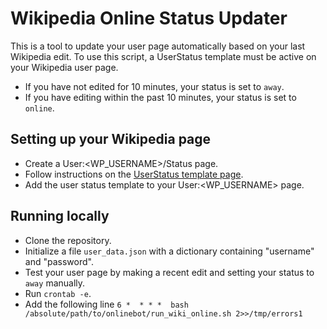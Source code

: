 # Wikipedia Online Status Updater
This is a tool to update your user page automatically based on your last Wikipedia edit. To use this script, a UserStatus template must be active on your Wikipedia user page. 
* If you have not edited for 10 minutes, your status is set to `away`.
* If you have editing within the past 10 minutes, your status is set to `online`.

## Setting up your Wikipedia page
* Create a User:<WP_USERNAME>/Status page.
* Follow instructions on the [UserStatus template page](https://en.wikipedia.org/wiki/Template:UserStatus).
* Add the user status template to your User:<WP_USERNAME> page.

## Running locally
* Clone the repository.
* Initialize a file `user_data.json` with a dictionary containing "username" and "password".
* Test your user page by making a recent edit and setting your status to `away` manually.
* Run `crontab -e`.
* Add the following line `6 *  * * *  bash /absolute/path/to/onlinebot/run_wiki_online.sh 2>>/tmp/errors1`
